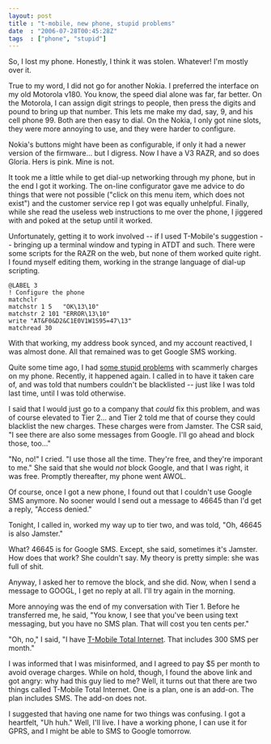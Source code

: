```yaml
---
layout: post
title : "t-mobile, new phone, stupid problems"
date  : "2006-07-28T00:45:28Z"
tags  : ["phone", "stupid"]
---
```

So, I lost my phone.  Honestly, I think it was stolen.  Whatever!  I'm mostly
over it.

True to my word, I did not go for another Nokia.  I preferred the interface on
my old Motorola v180.  You know, the speed dial alone was far, far better.  On
the Motorola, I can assign digit strings to people, then press the digits and
pound to bring up that number.  This lets me make my dad, say, 9, and his cell
phone 99.  Both are then easy to dial.  On the Nokia, I only got nine slots,
they were more annoying to use, and they were harder to configure.

Nokia's buttons might have been as configurable, if only it had a newer version
of the firmware... but I digress.  Now I have a V3 RAZR, and so does Gloria.
Hers is pink.  Mine is not.

It took me a little while to get dial-up networking through my phone, but in
the end I got it working.  The on-line configurator gave me advice to do things
that were not possible ("click on this menu item, which does not exist") and
the customer service rep I got was equally unhelpful.  Finally, while she
read the useless web instructions to me over the phone, I jiggered with and
poked at the setup until it worked.

Unfortunately, getting it to work involved -- if I used T-Mobile's suggestion
-- bringing up a terminal window and typing in ATDT and such.  There were some
scripts for the RAZR on the web, but none of them worked quite right.  I found
myself editing them, working in the strange language of dial-up scripting.

    @LABEL 3
    ! Configure the phone
    matchclr
    matchstr 1 5   "OK\13\10"
    matchstr 2 101 "ERROR\13\10"
    write "AT&F0&D2&C1E0V1W1S95=47\13"
    matchread 30

With that working, my address book synced, and my account reactived, I was
almost done.  All that remained was to get Google SMS working.

Quite some time ago, I had [some stupid
problems](http://rjbs.manxome.org/rubric/entry/1238) with scammerly charges on
my phone.  Recently, it happened again.  I called in to have it taken care of,
and was told that numbers couldn't be blacklisted -- just like I was told last
time, until I was told otherwise.

I said that I would just go to a company that *could* fix this problem, and was
of course elevated to Tier 2... and Tier 2 told me that of course they could
blacklist the new charges.  These charges were from Jamster.  The CSR said, "I
see there are also some messages from Google.  I'll go ahead and block those,
too..."

"No, no!" I cried.  "I use those all the time.  They're free, and they're
imporant to me."  She said that she would *not* block Google, and that I was
right, it was free.  Promptly thereafter, my phone went AWOL.

Of course, once I got a new phone, I found out that I couldn't use Google SMS
anymore.  No sooner would I send out a message to 46645 than I'd get a reply,
"Access denied."

Tonight, I called in, worked my way up to tier two, and was told, "Oh, 46645 is
also Jamster."

What?  46645 is for Google SMS.  Except, she said, sometimes it's Jamster.  How
does that work?  She couldn't say.  My theory is pretty simple: she was full of
shit.

Anyway, I asked her to remove the block, and she did.  Now, when I send a
message to GOOGL, I get no reply at all.  I'll try again in the morning.

More annoying was the end of my conversation with Tier 1.  Before he
transferred me, he said, "You know, I see that you've been using text
messaging, but you have no SMS plan.  That will cost you ten cents per."

"Oh, no," I said, "I have [T-Mobile Total
Internet](http://www.t-mobile.com/shop/plans/detail.aspx?tp=tb1&id=311e4582-a0d6-4dc9-956e-8bce2691c67c).
That includes 300 SMS per month."

I was informed that I was misinformed, and I agreed to pay $5 per month to
avoid overage charges.  While on hold, though, I found the above link and got
angry: why had this guy lied to me?  Well, it turns out that there are two
things called T-Mobile Total Internet.  One is a plan, one is an add-on.  The
plan includes SMS.  The add-on does not.

I suggested that having one name for two things was confusing.  I got a
heartfelt, "Uh huh."  Well, I'll live.  I have a working phone, I can use it
for GPRS, and I might be able to SMS to Google tomorrow.

